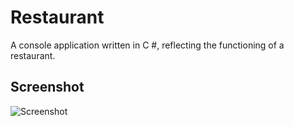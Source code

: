 # Restaurant

A console application written in C #, reflecting the functioning of a restaurant.

## Screenshot

![Screenshot](Restaurant/Screenshots?raw=true)